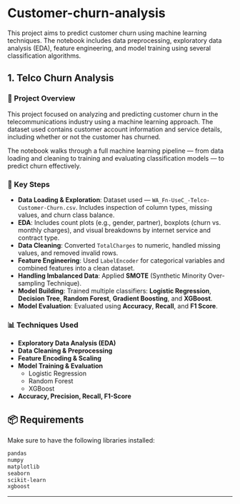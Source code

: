 # Customer-churn-analysis
This project aims to predict customer churn using machine learning techniques. The notebook includes data preprocessing, exploratory data analysis (EDA), feature engineering, and model training using several classification algorithms.

## 1. Telco Churn Analysis

### 🔎 Project Overview

This project focused on analyzing and predicting customer churn in the telecommunications industry using a machine learning approach. The dataset used contains customer account information and service details, including whether or not the customer has churned.

The notebook walks through a full machine learning pipeline — from data loading and cleaning to training and evaluating classification models — to predict churn effectively.

### 🚀 Key Steps

- **Data Loading & Exploration**: Dataset used — `WA_Fn-UseC_-Telco-Customer-Churn.csv`. Includes inspection of column types, missing values, and churn class balance.
- **EDA**: Includes count plots (e.g., gender, partner), boxplots (churn vs. monthly charges), and visual breakdowns by internet service and contract type.
- **Data Cleaning**: Converted `TotalCharges` to numeric, handled missing values, and removed invalid rows.
- **Feature Engineering**: Used `LabelEncoder` for categorical variables and combined features into a clean dataset.
- **Handling Imbalanced Data**: Applied **SMOTE** (Synthetic Minority Over-sampling Technique).
- **Model Building**: Trained multiple classifiers: **Logistic Regression**, **Decision Tree**, **Random Forest**, **Gradient Boosting**, and **XGBoost**.
- **Model Evaluation**: Evaluated using **Accuracy**, **Recall**, and **F1 Score**.

### 📊 Techniques Used

- **Exploratory Data Analysis (EDA)**
- **Data Cleaning & Preprocessing**
- **Feature Encoding & Scaling**
- **Model Training & Evaluation**
  - Logistic Regression
  - Random Forest
  - XGBoost
- **Accuracy, Precision, Recall, F1-Score**

## 📦 Requirements

Make sure to have the following libraries installed:

```bash
pandas
numpy
matplotlib
seaborn
scikit-learn
xgboost
```

---
